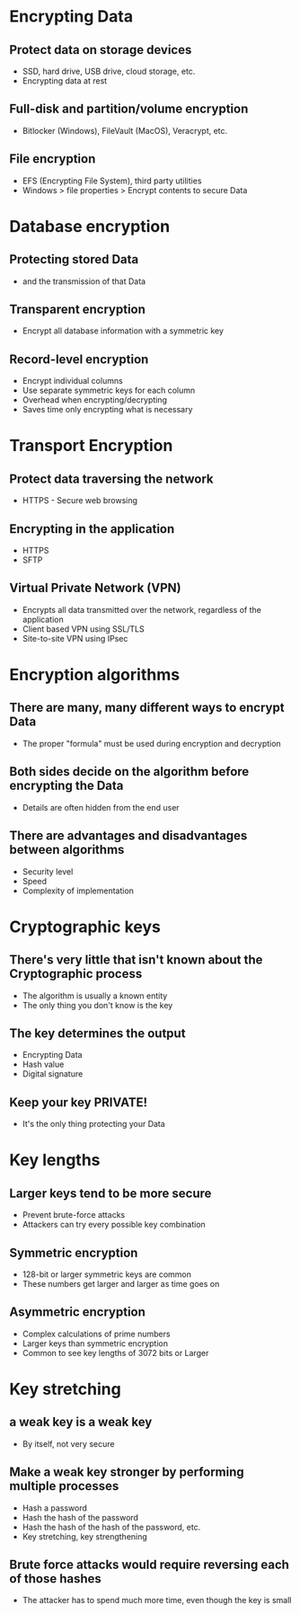 # Encrypting Data

## Protect data on storage devices
- SSD, hard drive, USB drive, cloud storage, etc.
- Encrypting data at rest

## Full-disk and partition/volume encryption
- Bitlocker (Windows), FileVault (MacOS), Veracrypt, etc.

## File encryption
- EFS (Encrypting File System), third party utilities
- Windows > file properties > Encrypt contents to secure Data

# Database encryption

## Protecting stored Data
- and the transmission of that Data

## Transparent encryption
- Encrypt all database information with a symmetric key

## Record-level encryption
- Encrypt individual columns
- Use separate symmetric keys for each column
- Overhead when encrypting/decrypting
- Saves time only encrypting what is necessary

# Transport Encryption

## Protect data traversing the network
- HTTPS - Secure web browsing

## Encrypting in the application
- HTTPS
- SFTP

## Virtual Private Network (VPN)
- Encrypts all data transmitted over the network, regardless of the application
- Client based VPN using SSL/TLS
- Site-to-site VPN using IPsec

# Encryption algorithms

## There are many, many different ways to encrypt Data
- The proper "formula" must be used during encryption and decryption

## Both sides decide on the algorithm before encrypting the Data
- Details are often hidden from the end user

## There are advantages and disadvantages between algorithms
- Security level
- Speed
- Complexity of implementation

# Cryptographic keys

## There's very little that isn't known about the Cryptographic process
- The algorithm is usually a known entity
- The only thing you don't know is the key

## The key determines the output
- Encrypting Data
- Hash value
- Digital signature

## Keep your key PRIVATE!
- It's the only thing protecting your Data

# Key lengths

## Larger keys tend to be more secure
- Prevent brute-force attacks
- Attackers can try every possible key combination

## Symmetric encryption
- 128-bit or larger symmetric keys are common
- These numbers get larger and larger as time goes on

## Asymmetric encryption
- Complex calculations of prime numbers
- Larger keys than symmetric encryption
- Common to see key lengths of 3072 bits or Larger

# Key stretching

## a weak key is a weak key
- By itself, not very secure

## Make a weak key stronger by performing multiple processes
- Hash a password
- Hash the hash of the password
- Hash the hash of the hash of the password, etc.
- Key stretching, key strengthening

## Brute force attacks would require reversing each of those hashes
- The attacker has to spend much more time, even though the key is small